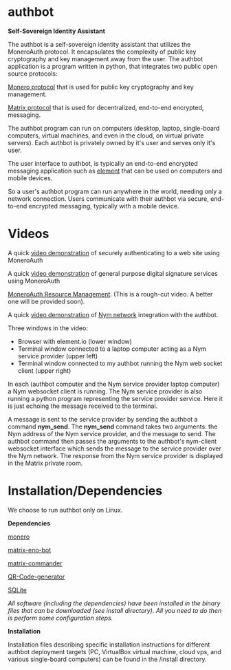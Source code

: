 # authbot
**Self-Sovereign Identity Assistant**

The authbot is a self-sovereign identity assistant that utilizes the MoneroAuth protocol. It encapsulates the complexity of public key cryptography and key management away from the user. The authbot application is a program written in python, that integrates two public open source protocols:

[Monero protocol](https://www.getmonero.org/) that is used for public key cryptography and key management.

[Matrix protocol](https://www.getmonero.org/) that is used for decentralized, end-to-end encrypted, messaging.

The authbot program can run on computers (desktop, laptop, single-board computers, virtual machines, and even in the cloud, on virtual private servers). Each authbot is privately owned by it's user and serves only it's user.

The user interface to authbot, is typically an end-to-end encrypted messaging application such as [element](https://element.io/) that can be used on computers and mobile devices.

So a user's authbot program can run anywhere in the world, needing only a network connection. Users communicate with their authbot via secure, end-to-end encrypted messaging, typically with a mobile device.

# Videos

A quick [video demonstration](https://moneroauth.org/videos/WebAuth-take2.m4v) of securely authenticating to a web site using MoneroAuth

A quick [video demonstration](https://moneroauth.org/videos/MoneroAuth-SignVerify-FinalCut.m4v) of general purpose digital signature services using MoneroAuth

[MoneroAuth Resource Management](https://moneroauth.org/videos/kdenlive-ResourceManagement2.m4v). (This is a rough-cut video. A better one will be provided soon).

A quick [video demonstration](https://moneroauth.org/videos/nym-demo2.m4v) of [Nym network](https://nymtech.net) integration with the authbot.

Three windows in the video:

+ Browser with element.io (lower window)
+ Terminal window connected to a laptop computer acting as a Nym service provider (upper left)
+ Terminal window connected to my authbot running the Nym web socket client (upper right)

In each (authbot computer and the Nym service provider laptop computer) a Nym websocket client is running.
The Nym service provider is also running a python program representing the service provider service. Here it is just echoing the message received to the terminal.

A message is sent to the service provider by sending the authbot a command __nym_send__. The __nym_send__ command takes two arguments: the Nym address of the Nym service provider, and the message to send. The authbot command then passes the arguments to the authbot's nym-client websocket interface which sends the message to the service provider over the Nym network. The response from the Nym service provider is displayed in the Matrix private room.

# Installation/Dependencies

We choose to run authbot only on Linux.

**Dependencies**

[monero](https://github.com/monero-project/monero)

[matrix-eno-bot](https://github.com/8go/matrix-eno-bot)

[matrix-commander](https://github.com/8go/matrix-commander)

[QR-Code-generator](https://github.com/nayuki/QR-Code-generator)

[SQLite](https://sqlite.org/index.html)

*All software (including the dependencies) have been installed in the binary files that can be downloaded (see install directory). All you need to do then is perform some configuration steps.*

**Installation**

Installation files describing specific installation instructions for different authbot deployment targets (PC, VirtualBox virtual machine, cloud vps, and various single-board computers) can be found in the /install directory.
